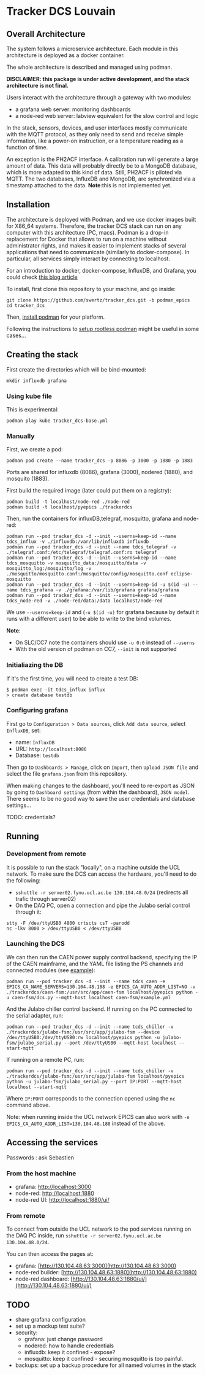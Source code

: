 # Tracker DCS Louvain

## Overall Architecture

The system follows a microservice architecture. 
Each module in this architecture is deployed as a docker container. 

The whole architecture is described and managed using podman.

**DISCLAIMER: this package is under active development, and the stack architecture
is not final.**

Users interact with the architecture through a gateway with two modules: 

* a grafana web server: monitoring dashboards
* a node-red web server: labview equivalent for the slow control and logic

In the stack, sensors, devices, and user interfaces mostly communicate with the MQTT protocol, as they
only need to send and receive simple information, like a power-on instruction, 
or a temperature reading as a function of time. 

An exception is the PH2ACF interface. A calibration run will generate a large amount of data.
This data will probably directly be to a MongoDB database, which is more adapted 
to this kind of data. Still, PH2ACF is piloted via MQTT.
The two databases, InfluxDB and MongoDB, are synchronized via a timestamp 
attached to the data. 
**Note**:this is not implemented yet.

## Installation 

The architecture is deployed with Podman, and we use docker images built for X86_64 systems. 
Therefore, the tracker DCS stack can run on any computer with this architecture (PC, macs). 
Podman is a drop-in replacement for Docker that allows to run on a machine without administrator rights, and makes it easier to implement stacks of several applications that need to communicate (similarly to docker-compose). In particular, all services simply interact by connecting to localhost.

For an introduction to docker, docker-compose, InfluxDB, and Grafana,
you could check [this blog article](https://thedatafrog.com/en/articles/docker-influxdb-grafana/)

To install, first clone this repository to your machine, and go inside: 

```
git clone https://github.com/swertz/tracker_dcs.git -b podman_epics
cd tracker_dcs
```

Then, [install podman](https://podman.io/getting-started/installation) for your platform. 

Following  the instructions to [setup rootless podman](https://github.com/containers/podman/blob/master/docs/tutorials/rootless_tutorial.md) might be useful in some cases...


## Creating the stack

First create the directories which will be bind-mounted:
```
mkdir influxdb grafana
```

### Using kube file

This is experimental:

```
podman play kube tracker_dcs-base.yml
```

### Manually

First, we create a pod:

```
podman pod create --name tracker_dcs -p 8086 -p 3000 -p 1880 -p 1883
```

Ports are shared for influxdb (8086), grafana (3000), nodered (1880), and mosquito (1883).

First build the required image (later could put them on a registry):

```
podman build -t localhost/node-red ./node-red
podman build -t localhost/pyepics ./trackerdcs
```

Then, run the containers for influxDB,telegraf, mosquitto, grafana and node-red:

```
podman run --pod tracker_dcs -d --init --userns=keep-id --name tdcs_influx -v ./influxdb:/var/lib/influxdb influxdb
podman run --pod tracker_dcs -d --init --name tdcs_telegraf -v ./telegraf.conf:/etc/telegraf/telegraf.conf:ro telegraf
podman run --pod tracker_dcs -d --init --userns=keep-id --name tdcs_mosquitto -v mosquitto_data:/mosquitto/data -v mosquitto_log:/mosquitto/log -v ./mosquitto/mosquitto.conf:/mosquitto/config/mosquitto.conf eclipse-mosquitto
podman run --pod tracker_dcs -d --init --userns=keep-id -u $(id -u) --name tdcs_grafana -v ./grafana:/var/lib/grafana grafana/grafana
podman run --pod tracker_dcs -d --init --userns=keep-id --name tdcs_node-red -v ./node-red/data:/data localhost/node-red
```

We use `--userns=keep-id` and (`-u $(id -u)` for grafana because by default it runs with a different user) to be able to write to the bind volumes.

**Note**:

- On SLC/CC7 note the containers should use `-u 0:0` instead of `--userns`
- With the old version of podman on CC7, `--init` is not supported

### Initialiazing the DB

If it's the first time, you will need to create a test DB:
```
$ podman exec -it tdcs_influx influx
> create database testdb
```

### Configuring grafana

First go to `Configuration > Data sources`, click `Add data source`, select `InfluxDB`, set:
- name: `InfluxDB`
- URL: `http://localhost:8086`
- Database: `testdb`

Then go to `Dashboards > Manage`, click on `Import`, then `Upload JSON file` and select the file `grafana.json` from this repository.

When making changes to the dashboard, you'll need to re-export as JSON by going to `Dashboard settings` (from within the dashboard), `JSON model`. There seems to be no good way to save the user credentials and database settings...

TODO: credentials?

## Running

### Development from remote

It is possible to run the stack "locally", on a machine outside the UCL network. To make sure the DCS can access the hardware, you'll need to do the following:

- `sshuttle -r server02.fynu.ucl.ac.be 130.104.48.0/24` (redirects all trafic through server02)
- On the DAQ PC, open a connection and pipe the Julabo serial control through it:
```
stty -F /dev/ttyUSB0 4800 crtscts cs7 -parodd
nc -lkv 8000 > /dev/ttyUSB0 < /dev/ttyUSB0
```

### Launching the DCS

We can then run the CAEN power supply control backend, specifying the IP of the CAEN mainframe, and the YAML file listing the PS channels and connected modules (see [example](trackerdcs/caen-fsm/example.yml)):

```
podman run --pod tracker_dcs -d --init --name tdcs_caen -e EPICS_CA_NAME_SERVERS=130.104.48.188 -e EPICS_CA_AUTO_ADDR_LIST=NO -v ./trackerdcs/caen-fsm:/usr/src/app/caen-fsm localhost/pyepics python -u caen-fsm/dcs.py --mqtt-host localhost caen-fsm/example.yml
```

And the Julabo chiller control backend. If running on the PC connected to the serial adapter, run:
```
podman run --pod tracker_dcs -d --init --name tcds_chiller -v ./trackerdcs/julabo-fsm:/usr/src/app/julabo-fsm --device /dev/ttyUSB0:/dev/ttyUSB0:rw localhost/pyepics python -u julabo-fsm/julabo_serial.py --port /dev/ttyUSB0 --mqtt-host localhost --start-mqtt
```
If running on a remote PC, run:
```
podman run --pod tracker_dcs -d --init --name tcds_chiller -v ./trackerdcs/julabo-fsm:/usr/src/app/julabo-fsm localhost/pyepics python -u julabo-fsm/julabo_serial.py --port IP:PORT --mqtt-host localhost --start-mqtt
```
Where `IP:PORT` corresponds to the connection opened using the `nc` command above.

Note: when running inside the UCL network EPICS can also work with `-e EPICS_CA_AUTO_ADDR_LIST=130.104.48.188` instead of the above.


## Accessing the services

Passwords : ask Sebastien

### From the host machine

* grafana: [http://localhost:3000](http://localhost:3000)
* node-red: [http://localhost:1880](http://localhost:1880)
* node-red UI: [http://localhost:1880/ui/](http://localhost:1880/ui/)

### From remote

To connect from outside the UCL network to the pod services running on the DAQ PC inside, run `sshuttle -r server02.fynu.ucl.ac.be 130.104.48.0/24`.

You can then access the pages at:

* grafana: [http://130.104.48.63:3000](http://130.104.48.63:3000)
* node-red builder: [http://130.104.48.63:1880](http://130.104.48.63:1880)
* node-red dashboard: [http://130.104.48.63:1880/ui/](http://130.104.48.63:1880/ui/)

## TODO

* share grafana configuration
* set up a mockup test suite? 
* security: 
  * grafana: just change password
  * nodered: how to handle credentials
  * influxdb: keep it confined - expose? 
  * mosquitto: keep it confined - securing mosquitto is too painful. 
* backups: set up a backup procedure for all named volumes in the stack 


